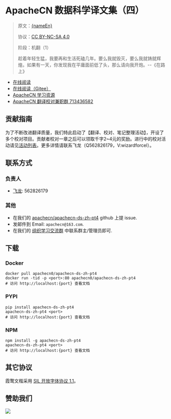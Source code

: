 <!--
    需要填充的占位符：
    
    README.md
    
        ApacheCN 数据科学译文集（四）：文档中文名
        {nameEn}：文档英文名
        {urlEn}：文档原始链接
        ds4：域名前缀
        飞龙：负责人名称
        wizardforcel：负责人 Github 用户名
        562826179：负责人 QQ
        apachecn-ds-zh-pt4：ApacheCN 的 Github 仓库名称
        apachecn-ds-zh-pt4：DockerHub 仓库名称
        apachecn-ds-zh-pt4：PYPI 包名称
        apachecn-ds-zh-pt4：NPM 包名称
    
    CNAME
    
        ds4：域名前缀

    index.html
    
        ApacheCN 数据科学译文集（四）：文档中文名
        #1E90FF：显示颜色
        apachecn-ds-zh-pt4：ApacheCN 的 Github 仓库名称

    asset/docsify-apachecn-footer.js
    
        apachecn-ds-zh-pt4：ApacheCN 的 Github 仓库名称
-->

# ApacheCN 数据科学译文集（四）

> 原文：[{nameEn}]({urlEn})
> 
> 协议：[CC BY-NC-SA 4.0](http://creativecommons.org/licenses/by-nc-sa/4.0/)
> 
> 阶段：机翻（1）
> 
> 趁着年轻生猛，我要再和生活死磕几年。要么我就毁灭，要么我就铸就辉煌。如果有一天，你发现我在平庸面前低了头，那么请向我开炮。--《在路上》

* [在线阅读](https://ds4.apachecn.org)
* [在线阅读（Gitee）](https://apachecn.gitee.io/doc-template/)
* [ApacheCN 学习资源](http://docs.apachecn.org/)
* [ApacheCN 翻译校对兼职群 713436582](https://jq.qq.com/?_wv=1027&k=VSNtgpjb)

## 贡献指南

为了不断改进翻译质量，我们特此启动了【翻译、校对、笔记整理活动】，开设了多个校对项目。贡献者校对一章之后可以领取千字2\~4元的奖励。进行中的校对活动请见[活动列表](https://home.apachecn.org/#/docs/activity/docs-activity)。更多详情请联系飞龙（Q562826179，V:wizardforcel）。

## 联系方式

### 负责人

* [飞龙](https://github.com/wizardforcel): 562826179

### 其他

*   在我们的 [apachecn/apachecn-ds-zh-pt4](https://github.com/apachecn/apachecn-ds-zh-pt4) github 上提 issue.
*   发邮件到 Email: `apachecn@163.com`.
*   在我们的 [组织学习交流群](https://www.apachecn.org/#/docs/join) 中联系群主/管理员即可.

## 下载

### Docker

```
docker pull apachecn0/apachecn-ds-zh-pt4
docker run -tid -p <port>:80 apachecn0/apachecn-ds-zh-pt4
# 访问 http://localhost:{port} 查看文档
```

### PYPI

```
pip install apachecn-ds-zh-pt4
apachecn-ds-zh-pt4 <port>
# 访问 http://localhost:{port} 查看文档
```

### NPM

```
npm install -g apachecn-ds-zh-pt4
apachecn-ds-zh-pt4 <port>
# 访问 http://localhost:{port} 查看文档
```

## 其它协议

霞鹜文楷采用 [SIL 开放字体协议 1.1](https://github.com/lxgw/LxgwWenKai/blob/main/SIL_Open_Font_License_1.1.txt)。

## 赞助我们

![](http://data.apachecn.org/img/about/donate.jpg)
